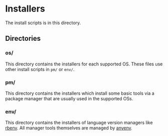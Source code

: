 # Installers

The install scripts is in this directory.

## Directories

### os/

This directory contains the installers for each supported OS. These files
use other install scripts in `pm/` or `env/`.

### pm/

This directory contains the installers which install some basic tools
via a package manager that are usually used in the supported OSs.

### env/

This directory contains the installers of language version managers like [rbenv].
All manager tools themselves are managed by [anyenv].

[rbenv]: https://github.com/rbenv/rbenv
[anyenv]: https://github.com/riywo/anyenv
